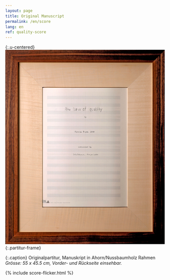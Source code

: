 ```yaml
---
layout: page
title: Original Manuscript
permalink: /en/score
lang: en
ref: quality-score
---
```


{:.u-centered}
![Original Score](/assets/img/partitur-rahmen.jpg){:.partitur-frame}

{:.caption}
Originalpartitur, Manuskript in Ahorn/Nussbaumholz Rahmen
*Grösse: 55 x 45.5 cm, Vorder- und Rückseite einsehbar.*

{%  include score-flicker.html %}
